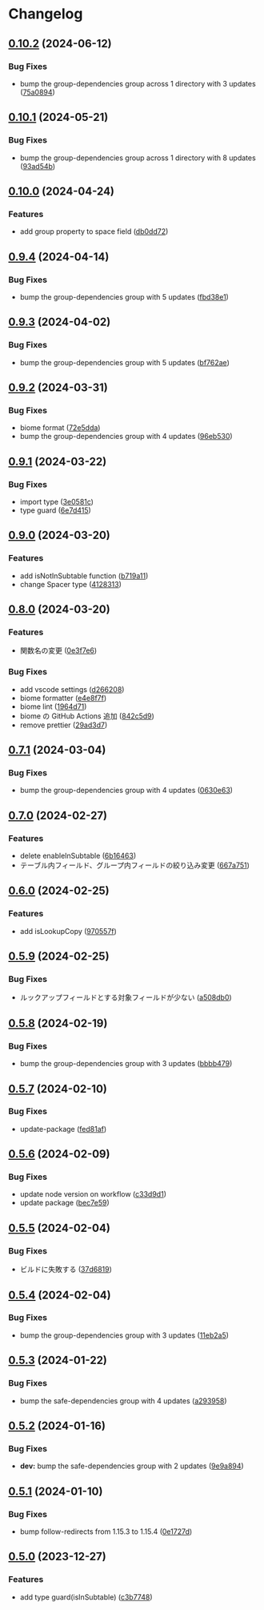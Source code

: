 # Changelog

## [0.10.2](https://github.com/cy-takeuchi/kintone-pretty-fields/compare/v0.10.1...v0.10.2) (2024-06-12)


### Bug Fixes

* bump the group-dependencies group across 1 directory with 3 updates ([75a0894](https://github.com/cy-takeuchi/kintone-pretty-fields/commit/75a0894317c9cb4159de6694fa09c9f47c1495be))

## [0.10.1](https://github.com/cy-takeuchi/kintone-pretty-fields/compare/v0.10.0...v0.10.1) (2024-05-21)


### Bug Fixes

* bump the group-dependencies group across 1 directory with 8 updates ([93ad54b](https://github.com/cy-takeuchi/kintone-pretty-fields/commit/93ad54b4cfdf3002d464f3ad6edb702637855918))

## [0.10.0](https://github.com/cy-takeuchi/kintone-pretty-fields/compare/v0.9.4...v0.10.0) (2024-04-24)


### Features

* add group property to space field ([db0dd72](https://github.com/cy-takeuchi/kintone-pretty-fields/commit/db0dd72e0506231b9b75e59fd052a00585ce1b6a))

## [0.9.4](https://github.com/cy-takeuchi/kintone-pretty-fields/compare/v0.9.3...v0.9.4) (2024-04-14)


### Bug Fixes

* bump the group-dependencies group with 5 updates ([fbd38e1](https://github.com/cy-takeuchi/kintone-pretty-fields/commit/fbd38e1d4db172a9261e5a9e70c953a6af98ef58))

## [0.9.3](https://github.com/cy-takeuchi/kintone-pretty-fields/compare/v0.9.2...v0.9.3) (2024-04-02)


### Bug Fixes

* bump the group-dependencies group with 5 updates ([bf762ae](https://github.com/cy-takeuchi/kintone-pretty-fields/commit/bf762ae0789711d73f1ca82810910f26d8df7f21))

## [0.9.2](https://github.com/cy-takeuchi/kintone-pretty-fields/compare/v0.9.1...v0.9.2) (2024-03-31)


### Bug Fixes

* biome format ([72e5dda](https://github.com/cy-takeuchi/kintone-pretty-fields/commit/72e5dda1f3381ab40fbc83114a56daca86183938))
* bump the group-dependencies group with 4 updates ([96eb530](https://github.com/cy-takeuchi/kintone-pretty-fields/commit/96eb5303647790f7b31d268c70954fedcad63563))

## [0.9.1](https://github.com/cy-takeuchi/kintone-pretty-fields/compare/v0.9.0...v0.9.1) (2024-03-22)


### Bug Fixes

* import type ([3e0581c](https://github.com/cy-takeuchi/kintone-pretty-fields/commit/3e0581cb4817c61857780c3a62f82c97e44b570b))
* type guard ([6e7d415](https://github.com/cy-takeuchi/kintone-pretty-fields/commit/6e7d415d68b97ec524a7e5627e562f6afc0d452e))

## [0.9.0](https://github.com/cy-takeuchi/kintone-pretty-fields/compare/v0.8.0...v0.9.0) (2024-03-20)


### Features

* add isNotInSubtable function ([b719a11](https://github.com/cy-takeuchi/kintone-pretty-fields/commit/b719a112e04cab92870b2b70cc84e1a07cc56ba5))
* change Spacer type ([4128313](https://github.com/cy-takeuchi/kintone-pretty-fields/commit/41283131d4ceff8a789ec4325b70e5196eea7fa1))

## [0.8.0](https://github.com/cy-takeuchi/kintone-pretty-fields/compare/v0.7.1...v0.8.0) (2024-03-20)


### Features

* 関数名の変更 ([0e3f7e6](https://github.com/cy-takeuchi/kintone-pretty-fields/commit/0e3f7e65ea04e9e625eaf0eb59c643eabbbe85d6))


### Bug Fixes

* add vscode settings ([d266208](https://github.com/cy-takeuchi/kintone-pretty-fields/commit/d2662086aac4dbd2b1ba91cc9e0ae296843fb0fc))
* biome formatter ([e4e8f7f](https://github.com/cy-takeuchi/kintone-pretty-fields/commit/e4e8f7f143cad3722dfa52d0efbe3f9e9c556630))
* biome lint ([1964d71](https://github.com/cy-takeuchi/kintone-pretty-fields/commit/1964d711acfce2d6a1c9f2597029ee0f075dac52))
* biome の GitHub Actions 追加 ([842c5d9](https://github.com/cy-takeuchi/kintone-pretty-fields/commit/842c5d920a64661d2fd9546fae1b9e1fd54a5494))
* remove prettier ([29ad3d7](https://github.com/cy-takeuchi/kintone-pretty-fields/commit/29ad3d75d4edef132a4f22ddc3fbdab27963383d))

## [0.7.1](https://github.com/cy-takeuchi/kintone-pretty-fields/compare/v0.7.0...v0.7.1) (2024-03-04)


### Bug Fixes

* bump the group-dependencies group with 4 updates ([0630e63](https://github.com/cy-takeuchi/kintone-pretty-fields/commit/0630e630ae3b4010a48eaabd15c57468366d7e9f))

## [0.7.0](https://github.com/cy-takeuchi/kintone-pretty-fields/compare/v0.6.0...v0.7.0) (2024-02-27)


### Features

* delete enableInSubtable ([6b16463](https://github.com/cy-takeuchi/kintone-pretty-fields/commit/6b1646325e1eec3f3563f8fd0ad93cd9d5b52911))
* テーブル内フィールド、グループ内フィールドの絞り込み変更 ([667a751](https://github.com/cy-takeuchi/kintone-pretty-fields/commit/667a75192a9e3c70fc6d630c02a872db2ecb55d6))

## [0.6.0](https://github.com/cy-takeuchi/kintone-pretty-fields/compare/v0.5.9...v0.6.0) (2024-02-25)


### Features

* add isLookupCopy ([970557f](https://github.com/cy-takeuchi/kintone-pretty-fields/commit/970557f675f5892cee2766daa8ffd57790ac3711))

## [0.5.9](https://github.com/cy-takeuchi/kintone-pretty-fields/compare/v0.5.8...v0.5.9) (2024-02-25)


### Bug Fixes

* ルックアップフィールドとする対象フィールドが少ない ([a508db0](https://github.com/cy-takeuchi/kintone-pretty-fields/commit/a508db03c7a99e68f12d5c6e50c7a86a07273e64))

## [0.5.8](https://github.com/cy-takeuchi/kintone-pretty-fields/compare/v0.5.7...v0.5.8) (2024-02-19)


### Bug Fixes

* bump the group-dependencies group with 3 updates ([bbbb479](https://github.com/cy-takeuchi/kintone-pretty-fields/commit/bbbb4790887f9c9a6153bef51e7b6e6bcd68bb7b))

## [0.5.7](https://github.com/cy-takeuchi/kintone-pretty-fields/compare/v0.5.6...v0.5.7) (2024-02-10)


### Bug Fixes

* update-package ([fed81af](https://github.com/cy-takeuchi/kintone-pretty-fields/commit/fed81af8db3cbe4df95932eef3969323a5b6f186))

## [0.5.6](https://github.com/cy-takeuchi/kintone-pretty-fields/compare/v0.5.5...v0.5.6) (2024-02-09)


### Bug Fixes

* update node version on workflow ([c33d9d1](https://github.com/cy-takeuchi/kintone-pretty-fields/commit/c33d9d1f498d0cd770ebe4dba142a1fbd4553285))
* update package ([bec7e59](https://github.com/cy-takeuchi/kintone-pretty-fields/commit/bec7e59efa2a4620c12bdaea5a3237fe42574937))

## [0.5.5](https://github.com/cy-takeuchi/kintone-pretty-fields/compare/v0.5.4...v0.5.5) (2024-02-04)


### Bug Fixes

* ビルドに失敗する ([37d6819](https://github.com/cy-takeuchi/kintone-pretty-fields/commit/37d68192999d6b4a2e1d0c320543153c37624fe6))

## [0.5.4](https://github.com/cy-takeuchi/kintone-pretty-fields/compare/v0.5.3...v0.5.4) (2024-02-04)


### Bug Fixes

* bump the group-dependencies group with 3 updates ([11eb2a5](https://github.com/cy-takeuchi/kintone-pretty-fields/commit/11eb2a5bbdda79facc5cce808cfa2c2e5fe0ce17))

## [0.5.3](https://github.com/cy-takeuchi/kintone-pretty-fields/compare/v0.5.2...v0.5.3) (2024-01-22)


### Bug Fixes

* bump the safe-dependencies group with 4 updates ([a293958](https://github.com/cy-takeuchi/kintone-pretty-fields/commit/a2939585a6a4478290ad9f6071755d82d11d6231))

## [0.5.2](https://github.com/cy-takeuchi/kintone-pretty-fields/compare/v0.5.1...v0.5.2) (2024-01-16)


### Bug Fixes

* **dev:** bump the safe-dependencies group with 2 updates ([9e9a894](https://github.com/cy-takeuchi/kintone-pretty-fields/commit/9e9a894f621950a002a62a2434013a28efc2dc51))

## [0.5.1](https://github.com/cy-takeuchi/kintone-pretty-fields/compare/v0.5.0...v0.5.1) (2024-01-10)


### Bug Fixes

* bump follow-redirects from 1.15.3 to 1.15.4 ([0e1727d](https://github.com/cy-takeuchi/kintone-pretty-fields/commit/0e1727dae0f65b4f2bbbe02ff6b9850b15aabea9))

## [0.5.0](https://github.com/cy-takeuchi/kintone-pretty-fields/compare/0.4.1...v0.5.0) (2023-12-27)


### Features

* add type guard(isInSubtable) ([c3b7748](https://github.com/cy-takeuchi/kintone-pretty-fields/commit/c3b7748f61de07dc5eb60edd344c3700868185e8))
